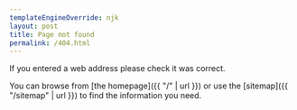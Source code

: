```yaml
---
templateEngineOverride: njk
layout: post
title: Page not found
permalink: /404.html
---
```


If you entered a web address please check it was correct.

You can browse from [the homepage]({{ "/" | url }}) or use the [sitemap]({{ "/sitemap" | url }}) to find the information you need.
